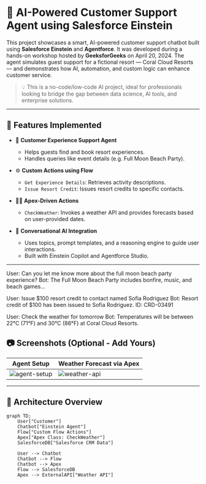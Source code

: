 # 🧠 AI-Powered Customer Support Agent using Salesforce Einstein

This project showcases a smart, AI-powered customer support chatbot built using **Salesforce Einstein** and **Agentforce**. It was developed during a hands-on workshop hosted by **GeeksforGeeks** on April 20, 2024. The agent simulates guest support for a fictional resort — Coral Cloud Resorts — and demonstrates how AI, automation, and custom logic can enhance customer service.

> 💡 This is a no-code/low-code AI project, ideal for professionals looking to bridge the gap between data science, AI tools, and enterprise solutions.

---

## 🔧 Features Implemented

- 💬 **Customer Experience Support Agent**
  - Helps guests find and book resort experiences.
  - Handles queries like event details (e.g. Full Moon Beach Party).

- ⚙️ **Custom Actions using Flow**
  - `Get Experience Details`: Retrieves activity descriptions.
  - `Issue Resort Credit`: Issues resort credits to specific contacts.

- 🧑‍💻 **Apex-Driven Actions**
  - `CheckWeather`: Invokes a weather API and provides forecasts based on user-provided dates.

- 🤖 **Conversational AI Integration**
  - Uses topics, prompt templates, and a reasoning engine to guide user interactions.
  - Built with Einstein Copilot and Agentforce Studio.

---

User: Can you let me know more about the full moon beach party experience?
Bot: The Full Moon Beach Party includes bonfire, music, and beach games...

User: Issue $100 resort credit to contact named Sofia Rodriguez
Bot: Resort credit of $100 has been issued to Sofia Rodriguez. ID: CRD-03491

User: Check the weather for tomorrow
Bot: Temperatures will be between 22°C (71°F) and 30°C (86°F) at Coral Cloud Resorts.


## 📷 Screenshots (Optional - Add Yours)

| Agent Setup | Weather Forecast via Apex |
|-------------|----------------------------|
| ![agent-setup](screenshots/agent-setup.png) | ![weather-api](screenshots/weather-api.png) |

---

## 🧱 Architecture Overview

```mermaid
graph TD;
    User["Customer"]
    Chatbot["Einstein Agent"]
    Flow["Custom Flow Actions"]
    Apex["Apex Class: CheckWeather"]
    SalesforceDB["Salesforce CRM Data"]

    User --> Chatbot
    Chatbot --> Flow
    Chatbot --> Apex
    Flow --> SalesforceDB
    Apex --> ExternalAPI["Weather API"]

